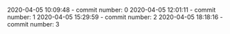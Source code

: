2020-04-05 10:09:48 - commit number: 0
2020-04-05 12:01:11 - commit number: 1
2020-04-05 15:29:59 - commit number: 2
2020-04-05 18:18:16 - commit number: 3
